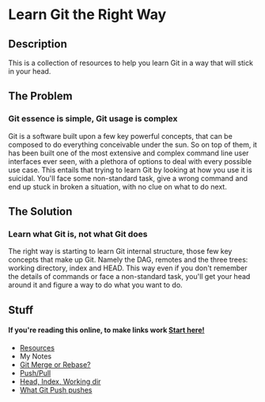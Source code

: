 # Learn Git the Right Way

## Description
This is a collection of resources to help you learn Git in a way that will stick
in your head.

## The Problem
### Git essence is simple, Git usage is complex
Git is a software built upon a few key powerful concepts, that can be composed to
do everything conceivable under the sun. So on top of them, it has been built
one of the most extensive and complex command line user interfaces ever seen,
with a plethora of options to deal with every possible use case. This entails
that trying to learn Git by looking at how you use it is suicidal. You'll face
some non-standard task, give a wrong command and end up stuck in broken a
situation, with no clue on what to do next.


## The Solution
### Learn what Git is, not what Git does
The right way is starting to learn Git internal structure, those few key
concepts that make up Git. Namely the DAG, remotes and the three trees: working
directory, index and HEAD. This way even if you don't remember the details of
commands or face a non-standard task, you'll get your head around it and figure
a way to do what you want to do.

## Stuff
#### If you're reading this online, to make links work [Start here!](https://github.com/fgalassi/learn-git-the-right-way/blob/master/README.md)
* [Resources](Resources.md)
* My Notes
 * [Git Merge or Rebase?](notes/Merge_or_rebase.md)
 * [Push/Pull](notes/Push_pull.md)
 * [Head, Index, Working dir](notes/Head_index_working_dir.md)
 * [What Git Push pushes](notes/What_git_push_pushes.md)
